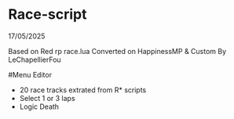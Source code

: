 # Race-script
17/05/2025

Based on Red rp race.lua
Converted on HappinessMP & Custom By LeChapellierFou

#Menu Editor
- 20 race tracks extrated from R* scripts
- Select 1 or 3 laps
- Logic Death

